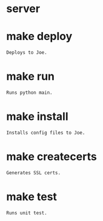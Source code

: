 # server

# make deploy
    Deploys to Joe.
    
# make run
    Runs python main.
    
# make install
    Installs config files to Joe.
    
# make createcerts
    Generates SSL certs.

# make test
    Runs unit test.
